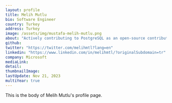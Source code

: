 ```yaml
---
layout: profile
title: Melih Mutlu
bio: Software Engineer
country: Turkey
address: Turkey
image: /assets/img/mustafa-melih-mutlu.png
about: "Actively contributing to PostgreSQL as an open-source contributor since version 16. Recently helping on improving logical replication.Experienced in building distributed systems on cloud environments. I have worked on developing features for Azure's managed PostgreSQL services. Mostly focused on backup and restore capabilities. Spent a fair amount of my time on on-call duties, helping customers."
github: 
twitter: "https://twitter.com/melihmtl?lang=en"
linkedin: "https://www.linkedin.com/in/melihmtl/?originalSubdomain=tr"
company: Microsoft
mediaLink:
detail: 
thumbnailImage:
lastUpdate: Nov 21, 2023
multiYear: true
---
```


This is the body of Melih Mutlu's profile page.
